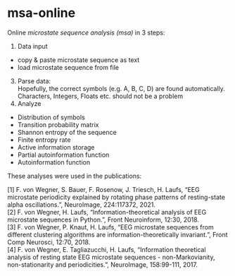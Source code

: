 # msa-online
Online *microstate sequence analysis (msa)* in 3 steps:
1. Data input
  * copy & paste microstate sequence as text
  * load microstate sequence from file
3. Parse data:  
   Hopefully, the correct symbols (e.g. A, B, C, D) are found automatically.  
   Characters, Integers, Floats etc. should not be a problem
5. Analyze
  - Distribution of symbols
  - Transition probability matrix
  - Shannon entropy of the sequence
  - Finite entropy rate
  - Active information storage
  - Partial autoinformation function
  - Autoinformation function

These analyses were used in the publications:

[1] F. von Wegner, S. Bauer, F. Rosenow, J. Triesch, H. Laufs, “EEG microstate periodicity explained by rotating phase patterns 
    of resting-state alpha oscillations.”, NeuroImage, 224:117372, 2021.  
[2] F. von Wegner, H. Laufs, “Information-theoretical analysis of EEG microstate sequences in Python.”, Front Neuroinform, 12:30, 2018.  
[3] F. von Wegner, P. Knaut, H. Laufs, “EEG microstate sequences from different clustering algorithms are information-theoretically 
    invariant.”, Front Comp Neurosci, 12:70, 2018.  
[4] F. von Wegner, E. Tagliazucchi, H. Laufs, “Information theoretical analysis of resting state EEG microstate sequences - 
    non-Markovianity, non-stationarity and periodicities.”, NeuroImage, 158:99-111, 2017.
